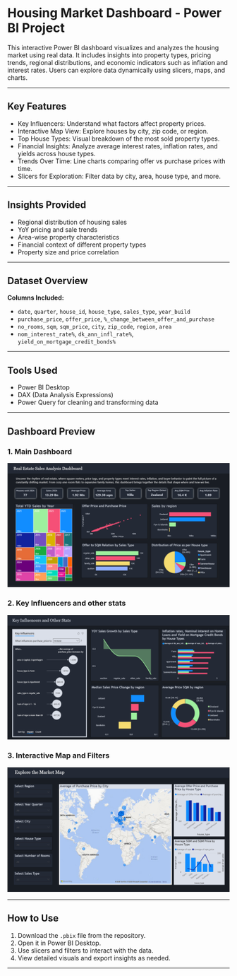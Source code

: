 # Housing Market Dashboard - Power BI Project

This interactive Power BI dashboard visualizes and analyzes the housing market using real data. It includes insights into property types, pricing trends, regional distributions, and economic indicators such as inflation and interest rates. Users can explore data dynamically using slicers, maps, and charts.

---

## Key Features

- Key Influencers: Understand what factors affect property prices.
- Interactive Map View: Explore houses by city, zip code, or region.
- Top House Types: Visual breakdown of the most sold property types.
- Financial Insights: Analyze average interest rates, inflation rates, and yields across house types.
- Trends Over Time: Line charts comparing offer vs purchase prices with time.
- Slicers for Exploration: Filter data by city, area, house type, and more.

---

## Insights Provided

- Regional distribution of housing sales
- YoY pricing and sale trends
- Area-wise property characteristics
- Financial context of different property types
- Property size and price correlation

---

## Dataset Overview

**Columns Included:**
- `date`, `quarter`, `house_id`, `house_type`, `sales_type`, `year_build`
- `purchase_price`, `offer_price`, `%_change_between_offer_and_purchase`
- `no_rooms`, `sqm`, `sqm_price`, `city`, `zip_code`, `region`, `area`
- `nom_interest_rate%`, `dk_ann_infl_rate%`, `yield_on_mortgage_credit_bonds%`

---

## Tools Used

- Power BI Desktop
- DAX (Data Analysis Expressions)
- Power Query for cleaning and transforming data

---

## Dashboard Preview

### 1. **Main Dashboard**

![Overview Page](https://github.com/shubhijoshi/Real-Estate-Sales/blob/main/01.%20Main%20Dashboard.png)

### 2. **Key Influencers and other stats**

![Key and stats](https://github.com/shubhijoshi/Real-Estate-Sales/blob/main/02.%20Key%20and%20Stats.png)

### 3. **Interactive Map and Filters**

![Map Market](https://github.com/shubhijoshi/Real-Estate-Sales/blob/main/03.%20Map%20Market.png)

---

## How to Use

1. Download the `.pbix` file from the repository.
2. Open it in Power BI Desktop.
3. Use slicers and filters to interact with the data.
4. View detailed visuals and export insights as needed.

---


